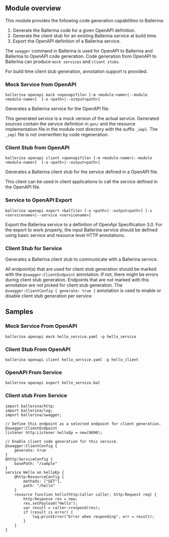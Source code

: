 ## Module overview
This module provides the following code generation capabilities to Ballerina:
1. Generate the Ballerina code for a given OpenAPI definition.
2. Generate the client stub for an existing Ballerina service at build time.
3. Export the OpenAPI definition of a Ballerina service.

The `swagger` command in Ballerina is used for OpenAPI to Ballerina and Ballerina to OpenAPI code generation.
Code generation from OpenAPI to Ballerina can produce `mock services` and `client stubs`.

For build time client stub generation, annotation support is provided.

### Mock Service from OpenAPI
`ballerina openapi mock <openapifile>
    [-m <module-name>|--module <module-name>] 
    [-o <path>|--output<path>]`

Generates a Ballerina service for the OpenAPI file.

This generated service is a mock version of the actual service. Generated sources contain the service definition in `gen/` and the resource implementation file in the module root directory with the suffix `_impl`. The `_impl` file is not overwritten by code regeneration.

### Client Stub from OpenAPI
`ballerina openapi client <openapifile>
    [-m <module-name>|--module <module-name>] 
    [-o <path>|--output<path>]`
    
Generates a Ballerina client stub for the service defined in a OpenAPI file.

This client can be used in client applications to call the service defined in the OpenAPI file.

### Service to OpenAPI Export
`ballerina openapi export <balfile>
    [-o <path>|--output<path>]
    [-s <servicename>|--service <servicename>]`

Export the Ballerina service to a definition of OpenApi Specification 3.0.
For the export to work properly, the input Ballerina service should be defined using basic service and resource level HTTP annotations.

### Client Stub for Service
Generates a Ballerina client stub to communicate with a Ballerina service.

All endpoint(s) that are used for client stub generation should be marked with the `@swagger:ClientEndpoint` annotation. If not, there might be errors during client stub generation. Endpoints that are not marked with this annotation are not picked for client stub generation.
The `@swagger:ClientConfig { generate: true }` annotation is used to enable or disable client stub generation per service.

## Samples
### Mock Service From OpenAPI
`ballerina openapi mock hello_service.yaml -p hello_service`

### Client Stub From OpenAPI
`ballerina openapi client hello_service.yaml -p hello_client`

### OpenAPI From Service
`ballerina openapi export hello_service.bal`

### Client stub From Service
```ballerina
import ballerina/http;
import ballerina/log;
import ballerina/swagger;

// Define this endpoint as a selected endpoint for client generation.
@swagger:ClientEndpoint
listener http:Listener helloEp = new(9090);

// Enable client code generation for this service.
@swagger:ClientConfig {
    generate: true
}
@http:ServiceConfig {
    basePath: "/sample"
}
service Hello on helloEp {    
    @http:ResourceConfig {
        methods: ["GET"],
        path: "/hello"
    }
    resource function hello(http:Caller caller, http:Request req) {
        http:Response res = new;
        res.setPayload("Hello");
        var result = caller->respond(res);
        if (result is error) {
            log:printError("Error when responding", err = result);
        }
    }
}
```
